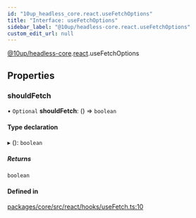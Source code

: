 ```yaml
---
id: "10up_headless_core.react.useFetchOptions"
title: "Interface: useFetchOptions"
sidebar_label: "@10up/headless-core.react.useFetchOptions"
custom_edit_url: null
---
```


[@10up/headless-core](../modules/10up_headless_core.md).[react](../namespaces/10up_headless_core.react.md).useFetchOptions

## Properties

### shouldFetch

• `Optional` **shouldFetch**: () => `boolean`

#### Type declaration

▸ (): `boolean`

##### Returns

`boolean`

#### Defined in

[packages/core/src/react/hooks/useFetch.ts:10](https://github.com/10up/headless/blob/d270384/packages/core/src/react/hooks/useFetch.ts#L10)
